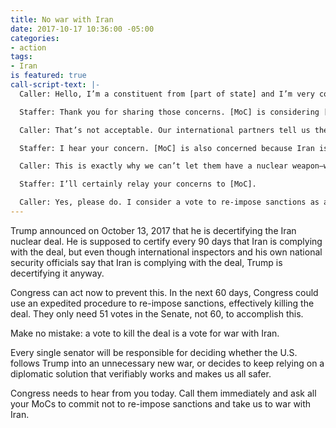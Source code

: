 ```yaml
---
title: No war with Iran
date: 2017-10-17 10:36:00 -05:00
categories:
- action
tags:
- Iran
is featured: true
call-script-text: |-
  Caller: Hello, I’m a constituent from [part of state] and I’m very concerned about the Iran deal. Trump foolishly decertified it even though Iran is complying and it’s keeping us all safe. It’s up to Congress now—will [MoC] commit not to reimpose sanctions that would kill the deal and risk war with Iran?

  Staffer: Thank you for sharing those concerns. [MoC] is considering [his/her] options right now. [He/she] thinks the deal could be changed slightly and is open to that.

  Caller: That’s not acceptable. Our international partners tell us the deal is the deal and there will be no renegotiations. Either we are in or we are out, and if we’re out, we will go to war with Iran. Will [MoC] make sure this doesn’t happen?

  Staffer: I hear your concern. [MoC] is also concerned because Iran is a state sponsor of terrorism and commits a lot of human rights abuses. Plus they are hostile to us, our ally Israel, and others.

  Caller: This is exactly why we can’t let them have a nuclear weapon—which they will, if this deal falls apart. It is crucial for [MoC] to stand up to Trump on this and keep us safe. We can’t have another North Korea.

  Staffer: I’ll certainly relay your concerns to [MoC].

  Caller: Yes, please do. I consider a vote to re-impose sanctions as a vote for war with Iran, and I will be watching closely to make sure [MoC] does not let that happen.
---
```


Trump announced on October 13, 2017 that he is decertifying the Iran nuclear deal. He is supposed to certify every 90 days that Iran is complying with the deal, but even though international inspectors and his own national security officials say that Iran is complying with the deal, Trump is decertifying it anyway.

Congress can act now to prevent this. In the next 60 days, Congress could use an expedited procedure to re-impose sanctions, effectively killing the deal. They only need 51 votes in the Senate, not 60, to accomplish this.

Make no mistake: a vote to kill the deal is a vote for war with Iran.

Every single senator will be responsible for deciding whether the U.S. follows Trump into an unnecessary new war, or decides to keep relying on a diplomatic solution that verifiably works and makes us all safer.

Congress needs to hear from you today. Call them immediately and ask all your MoCs to commit not to re-impose sanctions and take us to war with Iran.